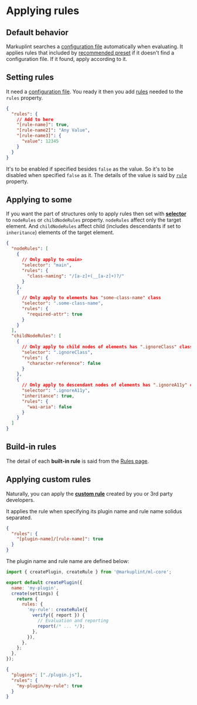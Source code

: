 # Applying rules

## Default behavior

Markuplint searches a [configuration file](/docs/configuration) automatically when evaluating. It applies rules that included by [recommended preset](./presets) if it doesn't find a configuration file. If it found, apply according to it.

## Setting rules

It need a [configuration file](/docs/configuration). You ready it then you add [rules](/docs/rules) needed to the `rules` property.

```json class=config
{
  "rules": {
    // Add to here
    "[rule-name]": true,
    "[rule-name2]": "Any Value",
    "[rule-name3]": {
      "value": 12345
    }
  }
}
```

It's to be enabled if specified besides `false` as the value. So it's to be disabled when specified `false` as it. The details of the value is said by [`rule`](/docs/configuration/properties#rules) property.

## Applying to some

If you want the part of structures only to apply rules then set with [**selector**](./selectors) to `nodeRules` or `childNodeRules` property.
`nodeRules` affect only the target element. And `childNodeRules` affect child (includes descendants if set to `inheritance`) elements of the target element.

```json class=config
{
  "nodeRules": [
    {
      // Only apply to <main>
      "selector": "main",
      "rules": {
        "class-naming": "/[a-z]+(__[a-z]+)?/"
      }
    },
    {
      // Only apply to elements has "some-class-name" class
      "selector": ".some-class-name",
      "rules": {
        "required-attr": true
      }
    }
  ],
  "childNodeRules": [
    {
      // Only apply to child nodes of elements has ".ignoreClass" class
      "selector": ".ignoreClass",
      "rules": {
        "character-reference": false
      }
    },
    {
      // Only apply to descendant nodes of elements has ".ignoreA11y" class
      "selector": ".ignoreA11y",
      "inheritance": true,
      "rules": {
        "wai-aria": false
      }
    }
  ]
}
```

## Build-in rules

The detail of each **built-in rule** is said from the [Rules page](/docs/rules/).

## Applying custom rules

Naturally, you can apply the [**custom rule**](./custom-rule) created by you or 3rd party developers.

It applies the rule when specifying its plugin name and rule name solidus separated.

```json class=config
{
  "rules": {
    "[plugin-name]/[rule-name]": true
  }
}
```

The plugin name and rule name are defined below:

```js title="./plugin.js"
import { createPlugin, createRule } from '@markuplint/ml-core';

export default createPlugin({
  name: 'my-plugin',
  create(settings) {
    return {
      rules: {
        'my-rule': createRule({
          verify({ report }) {
            // Evaluation and reporting
            report(/* ... */);
          },
        }),
      },
    };
  },
});
```

```json class=config
{
  "plugins": ["./plugin.js"],
  "rules": {
    "my-plugin/my-rule": true
  }
}
```
